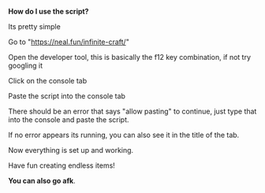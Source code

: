 **How do I use the script?**

Its pretty simple

Go to "https://neal.fun/infinite-craft/"

Open the developer tool, this is basically the f12 key combination, if not try googling it

Click on the console tab

Paste the script into the console tab

There should be an error that says "allow pasting" to continue, just type that into the console and paste the script.

If no error appears its running, you can also see it in the title of the tab.

Now everything is set up and working.

Have fun creating endless items!

**You can also go afk**.
